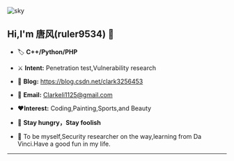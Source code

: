 ![sky](https://user-images.githubusercontent.com/19742969/142717283-6c4f0677-1e33-4e36-9a48-f361b3c998d0.jpg)
## **Hi,I'm 唐风(ruler9534)  ​:deciduous_tree:​**
- :label: **C++/Python/PHP**
- :crossed_swords: **Intent:** Penetration test,Vulnerability research
- :dart: **Blog:** https://blog.csdn.net/clark3256453

- :e-mail: **Email:** Clarkeli1125@gmail.com
- :heart:**Interest:** Coding,Painting,Sports,and Beauty
-  :battery: **Stay hungry，Stay foolish**
- :facepunch: To be myself,Security researcher on the way,learning from Da Vinci.Have a good fun in my life.

---

